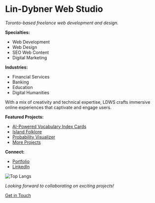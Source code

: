 # Lin-Dybner Web Studio

_Toronto-based freelance web development and design._

**Specialties:**
- Web Development
- Web Design
- SEO Web Content
- Digital Marketing

**Industries:**
- Financial Services
- Banking
- Education
- Digital Humanities

With a mix of creativity and technical expertise, LDWS crafts immersive online experiences that captivate and engage users.

**Featured Projects:**
- [AI-Powered Vocabulary Index Cards](HTTP://vocab.lindybner.com)
- [Island Folklore](https://islandfolklore.com)
- [Probability Visualizer](http://probability.lindybner.com)
- [More Projects](https://lindybner.com#portfolio)

**Connect:**
- [Portfolio](http://lindybner.com)
- [LinkedIn](http://linkedin.com/company/lindybner/)

![Top Langs](https://github-readme-stats.vercel.app/api/top-langs/?username=lindybner&layout=compact)

*Looking forward to collaborating on exciting projects!*

[Get in Touch](https://lindybner.com#contact)
